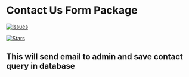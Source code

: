 # Contact Us Form Package

[![Issues](https://img.shields.io/github/issues/esameisa/contact-package-test.svg?style=flat-square)](https://github.com/esameisa/contact-package-test/issues)

[![Stars](https://img.shields.io/github/stars/esameisa/contact-package-test.svg?style=flat-square)](https://github.com/esameisa/contact-package-test/stargazers)

## This will send email to admin and save contact query in database